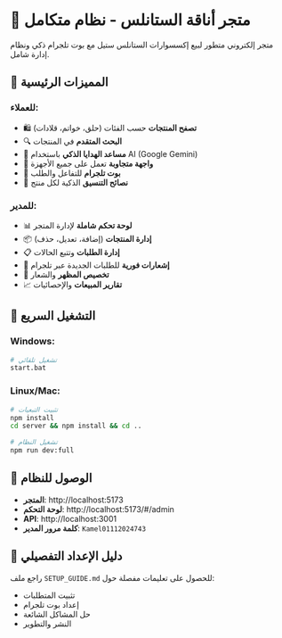 # 🏪 متجر أناقة الستانلس - نظام متكامل

متجر إلكتروني متطور لبيع إكسسوارات الستانلس ستيل مع بوت تلجرام ذكي ونظام إدارة شامل.

## 🌟 المميزات الرئيسية

### للعملاء:
- 🛍️ **تصفح المنتجات** حسب الفئات (حلق، خواتم، قلادات)
- 🔍 **البحث المتقدم** في المنتجات
- 🎁 **مساعد الهدايا الذكي** باستخدام AI (Google Gemini)
- 📱 **واجهة متجاوبة** تعمل على جميع الأجهزة
- 🤖 **بوت تلجرام** للتفاعل والطلب
- 💫 **نصائح التنسيق** الذكية لكل منتج

### للمدير:
- 📊 **لوحة تحكم شاملة** لإدارة المتجر
- 📦 **إدارة المنتجات** (إضافة، تعديل، حذف)
- 📋 **إدارة الطلبات** وتتبع الحالات
- 🔔 **إشعارات فورية** للطلبات الجديدة عبر تلجرام
- 🎨 **تخصيص المظهر** والشعار
- 📈 **تقارير المبيعات** والإحصائيات

## 🚀 التشغيل السريع

### Windows:
```bash
# تشغيل تلقائي
start.bat
```

### Linux/Mac:
```bash
# تثبيت التبعيات
npm install
cd server && npm install && cd ..

# تشغيل النظام
npm run dev:full
```

## 📱 الوصول للنظام

- **المتجر**: http://localhost:5173
- **لوحة التحكم**: http://localhost:5173/#/admin
- **API**: http://localhost:3001
- **كلمة مرور المدير**: `Kamel01112024743`

## 📖 دليل الإعداد التفصيلي

راجع ملف `SETUP_GUIDE.md` للحصول على تعليمات مفصلة حول:
- تثبيت المتطلبات
- إعداد بوت تلجرام
- حل المشاكل الشائعة
- النشر والتطوير
